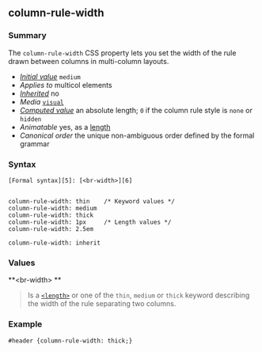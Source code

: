 ## column-rule-width

### Summary

The `column-rule-width` CSS property lets you set the width of the rule drawn between columns in multi-column layouts.

* _[Initial value][0]_ `medium` 
* _Applies to_ multicol elements 
* _[Inherited][1]_ no 
* _Media_ [`visual`][2] 
* _[Computed value][3]_ an absolute length; `0` if the column rule style is `none` or `hidden` 
* _Animatable_ yes, as a [length][4] 
* _Canonical order_ the unique non-ambiguous order defined by the formal grammar

### Syntax

    [Formal syntax][5]: [<br-width>][6]
    

    column-rule-width: thin    /* Keyword values */
    column-rule-width: medium
    column-rule-width: thick
    column-rule-width: 1px     /* Length values */
    column-rule-width: 2.5em
    
    column-rule-width: inherit
    

### Values

**<br-width\> **

> Is a [`<length>`][7] or one of the `thin`, `medium` or `thick` keyword describing the width of the rule separating two columns.

### Example

    #header {column-rule-width: thick;}
    



[0]: https://developer.mozilla.org/en/docs/CSS/initial_value
[1]: https://developer.mozilla.org/en/docs/CSS/inheritance
[2]: https://developer.mozilla.org/en/docs/CSS/@media#Media_groups
[3]: https://developer.mozilla.org/en/docs/CSS/computed_value
[4]: https://developer.mozilla.org/en/docs/CSS/length#Interpolation "Values of the <length> CSS data type are interpolated as real, floating-point numbers."
[5]: https://developer.mozilla.org/en/docs/CSS/Value_definition_syntax "CSS/Value_definition_syntax"
[6]: https://developer.mozilla.org/en/docs/CSS/CSS_values_syntax#syntax-br-width "<length> | thin | medium | thick"
[7]: https://developer.mozilla.org/en/docs/Web/CSS/length